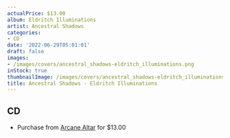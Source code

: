 ```yaml
---
actualPrice: $13.00
album: Eldritch Illuminations
artist: Ancestral Shadows
categories:
- CD
date: '2022-06-29T05:01:01'
draft: false
images:
- /images/covers/ancestral_shadows-eldritch_illuminations.png
inStock: true
thumbnailImage: /images/covers/ancestral_shadows-eldritch_illuminations-thumb.png
title: Ancestral Shadows - Eldritch Illuminations
---
```


## CD
* Purchase from [Arcane Altar](https://arcanealtar.bigcartel.com/product/ancestral-shadows-eldritch-illuminations-cd) for $13.00
